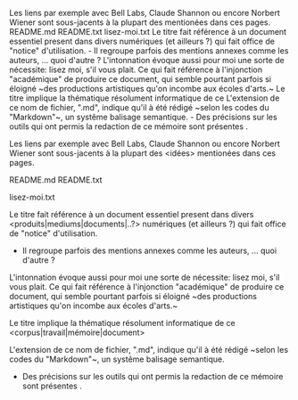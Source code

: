 Les liens par exemple avec Bell Labs, Claude Shannon ou encore Norbert Wiener sont sous-jacents à la plupart des mentionées dans ces pages. README.md README.txt lisez-moi.txt Le titre fait référence à un document essentiel present dans divers numériques (et ailleurs ?) qui fait office de "notice" d'utilisation. - Il regroupe parfois des mentions annexes comme les auteurs, ... quoi d'autre ? L'intonnation évoque aussi pour moi une sorte de nécessite: lisez moi, s'il vous plait. Ce qui fait référence à l'injonction "académique" de produire ce document, qui semble pourtant parfois si éloigné ~des productions artistiques qu'on incombe aux écoles d'arts.~ Le titre implique la thématique résolument informatique de ce L'extension de ce nom de fichier, ".md", indique qu'il à été rédigé ~selon les codes du "Markdown"~, un systême balisage semantique. - Des précisions sur les outils qui ont permis la redaction de ce mémoire sont présentes .

Les liens par exemple avec Bell Labs, Claude Shannon ou encore Norbert Wiener sont sous-jacents à la plupart des <idées> mentionées dans ces pages.

README.md
README.txt

lisez-moi.txt

Le titre fait référence à un document essentiel present dans divers <produits|mediums|documents|..?> numériques (et ailleurs ?) qui fait office de "notice" d'utilisation. 
- Il regroupe parfois des mentions annexes comme les auteurs, ... quoi d'autre ?

L'intonnation évoque aussi pour moi une sorte de nécessite: lisez moi, s'il vous plait.
Ce qui fait référence à l'injonction "académique" de produire ce document, qui semble pourtant parfois si éloigné ~des productions artistiques qu'on incombe aux écoles d'arts.~

Le titre implique la thématique résolument informatique de ce <corpus|travail|mémoire|document>

L'extension de ce nom de fichier, ".md", indique qu'il à été rédigé ~selon les codes du "Markdown"~, un systême balisage semantique.
- Des précisions sur les outils qui ont permis la redaction de ce mémoire sont présentes <ici>.






